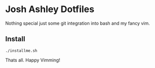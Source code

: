 # Josh Ashley Dotfiles

Nothing special just some git integration into bash and my fancy vim.

## Install 
```
./installme.sh
```
Thats all. Happy Vimming!
